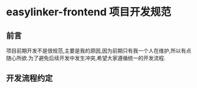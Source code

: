 # easylinker-frontend 项目开发规范
## 前言
项目前期开发不是很规范,主要是我的原因,因为前期只有我一个人在维护,所以有点随心所欲.为了避免后续开发中发生冲突,希望大家遵循统一的开发流程.

## 开发流程约定
